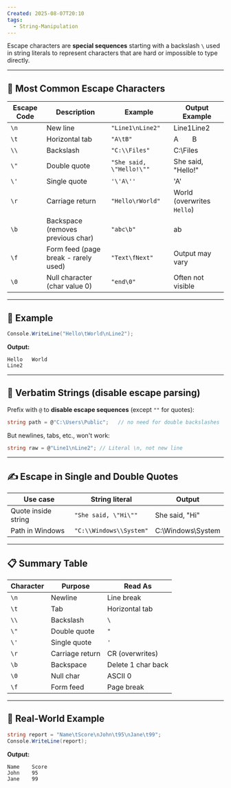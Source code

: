 ```yaml
---
Created: 2025-08-07T20:10
tags:
  - String-Manipulation
---
```

Escape characters are **special sequences** starting with a backslash `\` used in string literals to represent characters that are hard or impossible to type directly.

---

## 🔑 Most Common Escape Characters

|Escape Code|Description|Example|Output Example|
|---|---|---|---|
|`\n`|New line|`"Line1\nLine2"`|Line1Line2|
|`\t`|Horizontal tab|`"A\tB"`|A  B|
|`\\`|Backslash|`"C:\\Files"`|C:\Files|
|`\"`|Double quote|`"She said, \"Hello!\""`|She said, "Hello!"|
|`\'`|Single quote|`'\'A\''`|'A'|
|`\r`|Carriage return|`"Hello\rWorld"`|World (overwrites `Hello`)|
|`\b`|Backspace (removes previous char)|`"abc\b"`|ab|
|`\f`|Form feed (page break - rarely used)|`"Text\fNext"`|Output may vary|
|`\0`|Null character (char value 0)|`"end\0"`|Often not visible|

---

## 🧠 Example

```C#
Console.WriteLine("Hello\tWorld\nLine2");
```

**Output:**

```Plain
Hello   World
Line2
```

---

## 🧱 Verbatim Strings (disable escape parsing)

Prefix with `@` to **disable escape sequences** (except `""` for quotes):

```C#
string path = @"C:\Users\Public";   // no need for double backslashes
```

But newlines, tabs, etc., won't work:

```C#
string raw = @"Line1\nLine2"; // Literal \n, not new line
```

---

## ✍️ Escape in Single and Double Quotes

|Use case|String literal|Output|
|---|---|---|
|Quote inside string|`"She said, \"Hi\""`|She said, "Hi"|
|Path in Windows|`"C:\\Windows\\System"`|C:\Windows\System|

---

## 📋 Summary Table

|Character|Purpose|Read As|
|---|---|---|
|`\n`|Newline|Line break|
|`\t`|Tab|Horizontal tab|
|`\\`|Backslash|`\`|
|`\"`|Double quote|`"`|
|`\'`|Single quote|`'`|
|`\r`|Carriage return|CR (overwrites)|
|`\b`|Backspace|Delete 1 char back|
|`\0`|Null char|ASCII 0|
|`\f`|Form feed|Page break|

---

## 🧪 Real-World Example

```C#
string report = "Name\tScore\nJohn\t95\nJane\t99";
Console.WriteLine(report);
```

**Output:**

```Plain
Name    Score
John    95
Jane    99
```